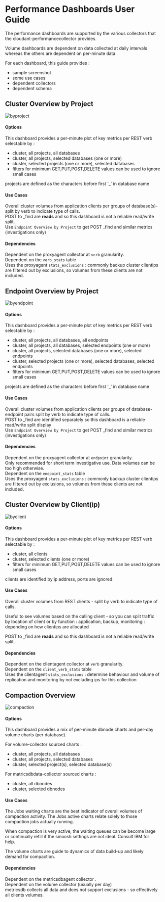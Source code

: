 # Performance Dashboards User Guide

The performance dashboards are supported by the various collectors that the cloudant-performancecollector provides.

Volume dashboards are dependent on data collected at daily intervals whereas the others are dependent on per-minute data.

For each dashboard, this guide provides : 

* sample screenshot
* some use cases
* dependent collectors
* dependent schema

##	Cluster Overview by Project 

[byproject]: clusteroverviewbyproject.png

![byproject]

#### Options

This dashboard provides a per-minute plot of key metrics per REST verb selectable by :  

* cluster, all projects, all databases
* cluster, all projects, selected databases (one or more)
* cluster, selected projects (one or more), selected databases
* filters for minimum GET,PUT,POST,DELETE values can be used to ignore small cases

projects are defined as the characters before first '_' in database name

#### Use Cases

Overall cluster volumes from application clients per groups of database(s)- split by verb to indicate type of calls.   
POST to _find are **reads** and so this dashboard is not a reliable read/write split.   
Use `Endpoint Overview by Project` to get POST \_find and similar metrics (investigations only)

#### Dependencies

Dependent on the proxyagent collector at `verb` granularity.  
Dependent on the `verb_stats` table  
Uses the proxyagent `stats_exclusions` : commonly backup cluster clientips are filtered out by exclusions, so volumes from these clients are not included.

##	Endpoint Overview by Project 

[byendpoint]: endpointoverviewbyproject.png

![byendpoint]

#### Options

This dashboard provides a per-minute plot of key metrics per REST verb selectable by :  

* cluster, all projects, all databases, all endpoints
* cluster, all projects, all databases, selected endpoints (one or more)
* cluster, all projects, selected databases (one or more), selected endpoints
* cluster, selected projects (one or more), selected databases, selected endpoints
* filters for minimum GET,PUT,POST,DELETE values can be used to ignore small cases

projects are defined as the characters before first '_' in database name


#### Use Cases

Overall cluster volumes from application clients per groups of database-endpoint pairs split by verb to indicate type of calls.   
POST to _find are identified separately so this dashboard is a reliable read/write split display   
Use `Endpoint Overview by Project` to get POST \_find and similar metrics (investigations only)

#### Dependencies

Dependent on the proxyagent collector at `endpoint` granularity.  
Only recommended for short term investigative use. Data volumes can be too high otherwise.  
Dependent on the `endpoint_stats` table  
Uses the proxyagent `stats_exclusions` : commonly backup cluster clientips are filtered out by exclusions, so volumes from these clients are not included.

##	Cluster Overview by Client(ip) 

[byclient]: clusteroverviewbyclient.png

![byclient]

#### Options

This dashboard provides a per-minute plot of key metrics per REST verb selectable by :  

* cluster, all clients
* cluster, selected clients (one or more)  
* filters for minimum GET,PUT,POST,DELETE values can be used to ignore small cases

clients are identified by ip address, ports are ignored

#### Use Cases

Overall cluster volumes from REST clients - split by verb to indicate type of calls.    

Useful to see volumes based on the calling client - so you can split traffic by location of client or by function : application, backup, monitoring : depending on how clientips are allocated  

POST to _find are **reads** and so this dashboard is not a reliable read/write split.   


#### Dependencies

Dependent on the clientagent collector at `verb` granularity.  
Dependent on the `client_verb_stats` table  
Uses the clientagent `stats_exclusions` : determine behaviour and volume of replication and monitoring by not excluding ips for this collection

##	Compaction Overview 

[compaction]: compactionoverview.png

![compaction]

#### Options

This dashboard provides a mix of per-minute dbnode charts and per-day volume charts (per database). 

For volume-collector sourced charts :  

* cluster, all projects, all databases 
* cluster, all projects, selected databases
* cluster, selected project(s), selected database(s)

For matricsdbdata-collector sourced charts :  
* cluster, all dbnodes
* cluster, selected dbnodes

#### Use Cases

The Jobs waiting charts are the best indicator of overall volumes of compaction activity. The Jobs active charts relate solely to those compaction jobs actually running.   

When compaction is very active, the waiting queues can be become large or continually refill if the smoosh settings are not ideal. Consult IBM for help.

The volume charts are guide to dynamics of data build-up and likely demand for compaction.   


#### Dependencies

Dependent on the metricsdbagent collector .  
Dependent on the volume collector (usually per day)  
metricsdb collects all data and does not support exclusions - so effectively all clients volumes.